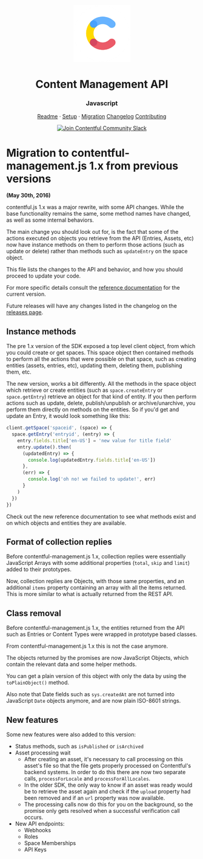 <!-- shared header  START -->

<p align="center">
  <a href="https://www.contentful.com/developers/docs/references/content-management-api/">
    <img alt="Contentful Logo" title="Contentful" src="images/contentful-icon.png" width="150">
  </a>
</p>

<h1 align='center'>Content Management API</h1>

<h3 align="center">Javascript</h3>

<p align="center">
  <a href="README.md">Readme</a> · 
  <a href="SETUP.md">Setup</a> · 
  <a href="MIGRATION.md">Migration</a>
  <a href="CHANGELOG.md">Changelog</a>
  <a href="CONTRIBUTING.md">Contributing</a>
</p>

<p align="center">
  <a href="https://www.contentful.com/slack/">
    <img src="https://img.shields.io/badge/-Join%20Community%20Slack-2AB27B.svg?logo=slack&maxAge=31557600" alt="Join Contentful Community Slack">
  </a>
</p>

<!-- shared header  END -->

# Migration to contentful-management.js 1.x from previous versions

**(May 30th, 2016)**

contentful.js 1.x was a major rewrite, with some API changes. While the base functionality remains the same, some method names have changed, as well as some internal behaviors.

The main change you should look out for, is the fact that some of the actions executed on objects you retrieve from the API (Entries, Assets, etc) now have instance methods on them to perform those actions (such as update or delete) rather than methods such as `updateEntry` on the space object.

This file lists the changes to the API and behavior, and how you should proceed to update your code.

For more specific details consult the [reference documentation](https://contentful.github.io/contentful-management.js/) for the current version.

Future releases will have any changes listed in the changelog on the [releases page](https://github.com/contentful/contentful-management.js/releases).

## Instance methods

The pre 1.x version of the SDK exposed a top level client object, from which you could create or get spaces. This space object then contained methods to perform all the actions that were possible on that space, such as creating entities (assets, entries, etc), updating them, deleting them, publishing them, etc.

The new version, works a bit differently. All the methods in the space object which retrieve or create entities (such as `space.createEntry` or `space.getEntry`) retrieve an object for that kind of entity. If you then perform actions such as update, delete, publish/unpublish or archive/unarchive, you perform them directly on methods on the entities. So if you'd get and update an Entry, it would look something like this:

```js
client.getSpace('spaceid', (space) => {
  space.getEntry('entryid', (entry) => {
    entry.fields.title['en-US'] = 'new value for title field'
    entry.update().then(
      (updatedEntry) => {
        console.log(updatedEntry.fields.title['en-US'])
      },
      (err) => {
        console.log('oh no! we failed to update!', err)
      }
    )
  })
})
```

Check out the new reference documentation to see what methods exist and on which objects and entities they are available.

## Format of collection replies

Before contentful-management.js 1.x, collection replies were essentially JavaScript Arrays with some additional properties (`total`, `skip` and `limit`) added to their prototypes.

Now, collection replies are Objects, with those same properties, and an additional `items` property containing an array with all the items returned. This is more similar to what is actually returned from the REST API.

## Class removal

Before contentful-management.js 1.x, the entities returned from the API such as Entries or Content Types were wrapped in prototype based classes.

From contentful-management.js 1.x this is not the case anymore.

The objects returned by the promises are now JavaScript Objects, which contain the relevant data and some helper methods.

You can get a plain version of this object with only the data by using the `toPlainObject()` method.

Also note that Date fields such as `sys.createdAt` are not turned into JavaScript `Date` objects anymore, and are now plain ISO-8601 strings.

## New features

Some new features were also added to this version:

- Status methods, such as `isPublished` or `isArchived`
- Asset processing wait
  - After creating an asset, it's necessary to call processing on this asset's file so that the file gets properly processed on Contentful's backend systems. In order to do this there are now two separate calls, `processForLocale` and `processForAllLocales`.
  - In the older SDK, the only way to know if an asset was ready would be to retrieve the asset again and check if the `upload` property had been removed and if an `url` property was now available.
  - The processing calls now do this for you on the background, so the promise only gets resolved when a successful verification call occurs.
- New API endpoints:
  - Webhooks
  - Roles
  - Space Memberships
  - API Keys
